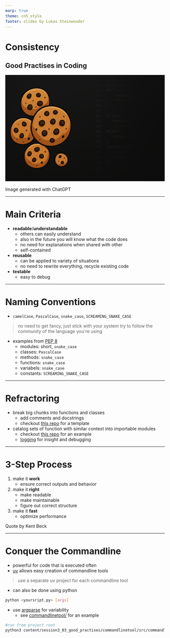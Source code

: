 ```yaml
---
marp: true
theme: cn5_style
footer: slides by Lukas Steinwender
---
```


<!-- _class: titleslide -->
# Consistency
## Good Practises in Coding

![bg](../../gfx/TitlePage.png)
<div class="footnote">Image generated with ChatGPT</div>

---

# Main Criteria

* **readable**/**understandable**
    * others can easily understand
    * also in the future you will know what the code does
    * no need for explanations when shared with other
    * self-contained
* **reusable**
    * can be applied to variety of situations
    * no need to rewrite everything, recycle existing code
* **testable**
    * easy to debug

---

# Naming Conventions
<!-- note on tables: I name all columns lowercase, connected with underscores, ASCII characters only -->
<!-- PEP8: python standards -->
<!-- VSCode linting during development: doesn't highlight custom modules that don't comply with naming conventions -->

* `camelCase`, `PascalCase`, `snake_case`, `SCREAMING_SNAKE_CASE`

> no need to get fancy, just stick with your system
> try to follow the community of the language you're using

* examples from [PEP 8](https://peps.python.org/pep-0008/)
    * modules: short, `snake_case`
    * classes: `PascalCase`
    * methods: `snake_case`
    * functions: `snake_case`
    * variabels: `snake_case`
    * constants: `SCREAMING_SNAKE_CASE`

---
# Refractoring
<!-- see repo-template for examples -->
* break big chunks into functions and classes
    * add comments and docstrings
    * checkout [this repo](https://github.com/TheRedElement/RepoTemplate_LuSt/blob/main/code/_projectbuildingblocks.py) for a template
* catalog sets of function with similar context into importable modules
    * checkout [this repo](https://github.com/TheRedElement/LuStCodeSnippets/blob/dev/lust_codesnippets_py/astronomy/absmag.py) for an example
    * [logging](./../session1_02_python/01_python_slides.md) for insight and debugging
---
# 3-Step Process
1. make it **work**
    * ensure correct outputs and behavior
1. make it **right**
    * make readable
    * make maintainable
    * figure out correct structure
1. make it **fast**
    * optimize performance

<div class="footnote">Quote by Kent Beck</div>

---
# Conquer the Commandline

* powerful for code that is executed often
* [uv](./../session3_01_uv_mise/01_uv_mise.md) allows easy creation of commandline tools
> use a separate uv project for each commandline tool

* can also be done using python
```bash
python <yoursript.py> [args]
```
* use [argparse](https://docs.python.org/3/library/argparse.html) for variability
    * see [commandlinetool/](./commandlinetool/) for an example
```bash
#run from project root
python3 content/session3_03_good_practises/commandlinetool/src/commandlinetool/main.py 1 -o "optarg"
```